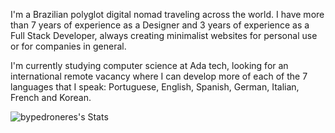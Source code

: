
  I'm a Brazilian polyglot digital nomad traveling across the world. I have more than 7 years of experience as a Designer and 3 years of experience as a Full Stack Developer, always creating minimalist websites for personal use or for companies in general.

I'm currently studying computer science at Ada tech, looking for an international remote vacancy where I can develop more of each of the 7 languages that I speak: Portuguese, English, Spanish, German, Italian, French and Korean.

![bypedroneres's Stats](https://github-readme-stats.vercel.app/api?username=bypedroneres&theme=graywhite&show_icons=true&hide_border=true&count_private=true)
